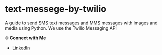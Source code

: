 # text-messege-by-twilio
A guide to send SMS text messages and MMS messages with images and media using Python. We use the Twilio Messaging API

🌐 **Connect with Me**
- [LinkedIn](www.linkedin.com/in/md-azfar-alam)
